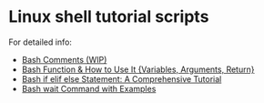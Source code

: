 # Linux shell tutorial scripts

For detailed info:

* [Bash Comments (WIP)](https://phoenixnap.com/kb/bash-comment)
* [Bash Function & How to Use It {Variables, Arguments, Return}](https://phoenixnap.com/kb/bash-function) <br>
* [Bash if elif else Statement: A Comprehensive Tutorial](https://phoenixnap.com/kb/bash-if-statement) <br>
* [Bash wait Command with Examples](https://phoenixnap.com/kb/bash-wait-command) <br>
